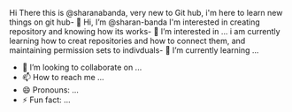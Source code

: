 Hi There this is @sharanabanda, very new to Git hub, i'm here to learn new things on git hub- 👋 Hi, I’m @sharan-banda
I'm interested in creating repository and knowing how its works- 👀 I’m interested in ...
i am currently learning how to creat repositories and how to connect them, and maintaining permission sets to indivduals- 🌱 I’m currently learning ...
- 💞️ I’m looking to collaborate on ...
- 📫 How to reach me ...
- 😄 Pronouns: ...
- ⚡ Fun fact: ...

<!---
sharan-banda/sharan-banda is a ✨ special ✨ repository because its `README.md` (this file) appears on your GitHub profile.
You can click the Preview link to take a look at your changes.
--->

